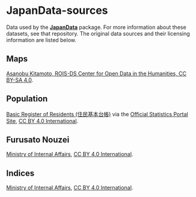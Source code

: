 # JapanData-sources

Data used by the [**JapanData**](https://github.com/passaglia/japandata) package. For more information about these datasets, see that repository. The original data sources and their licensing information are listed below.

## Maps

[Asanobu Kitamoto, ROIS-DS Center for Open Data in the Humanities, CC BY-SA 4.0](https://geoshape.ex.nii.ac.jp/city/choropleth/).

## Population

[Basic Register of Residents (住民基本台帳)](https://www.soumu.go.jp/main_sosiki/jichi_gyousei/daityo/gaiyou.html) via the [Official Statistics Portal Site](https://www.e-stat.go.jp/stat-search/files?page=1&toukei=00200241&tstat=000001039591), [CC BY 4.0 International](https://www.soumu.go.jp/menu_kyotsuu/policy/tyosaku.html#tyosakuken).


## Furusato Nouzei

[Ministry of Internal Affairs](https://www.soumu.go.jp/main_sosiki/jichi_zeisei/czaisei/czaisei_seido/furusato/archive/), [CC BY 4.0 International](https://www.soumu.go.jp/menu_kyotsuu/policy/tyosaku.html#tyosakuken).

## Indices 

[Ministry of Internal Affairs](https://www.soumu.go.jp/iken/shihyo_ichiran.html/), [CC BY 4.0 International](https://www.soumu.go.jp/menu_kyotsuu/policy/tyosaku.html#tyosakuken).

